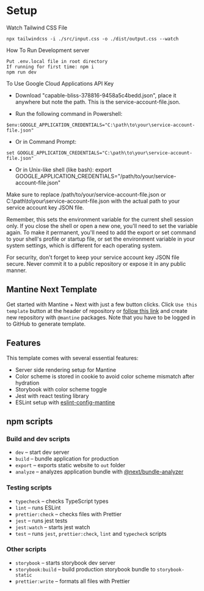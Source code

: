 # Setup

Watch Tailwind CSS File

```
npx tailwindcss -i ./src/input.css -o ./dist/output.css --watch
```

How To Run Development server

```
Put .env.local file in root directory
If running for first time: npm i 
npm run dev
```

To Use Google Cloud Applications API Key

- Download "capable-bliss-378816-9458a5c4bedd.json", place it anywhere but note the path. This is the service-account-file.json.

- Run the following command in Powershell:
```
$env:GOOGLE_APPLICATION_CREDENTIALS="C:\path\to\your\service-account-file.json"
```

- Or in Command Prompt:
```
set GOOGLE_APPLICATION_CREDENTIALS="C:\path\to\your\service-account-file.json"
```

- Or in Unix-like shell (like bash):
export GOOGLE_APPLICATION_CREDENTIALS="/path/to/your/service-account-file.json"

Make sure to replace /path/to/your/service-account-file.json or C:\path\to\your\service-account-file.json with the actual path to your service account key JSON file.

Remember, this sets the environment variable for the current shell session only. If you close the shell or open a new one, you'll need to set the variable again. To make it permanent, you'll need to add the export or set command to your shell's profile or startup file, or set the environment variable in your system settings, which is different for each operating system.

For security, don't forget to keep your service account key JSON file secure. Never commit it to a public repository or expose it in any public manner.

## Mantine Next Template

Get started with Mantine + Next with just a few button clicks.
Click `Use this template` button at the header of repository or [follow this link](https://github.com/mantinedev/mantine-next-template/generate) and
create new repository with `@mantine` packages. Note that you have to be logged in to GitHub to generate template.

## Features

This template comes with several essential features:

- Server side rendering setup for Mantine
- Color scheme is stored in cookie to avoid color scheme mismatch after hydration
- Storybook with color scheme toggle
- Jest with react testing library
- ESLint setup with [eslint-config-mantine](https://github.com/mantinedev/eslint-config-mantine)

## npm scripts

### Build and dev scripts

- `dev` – start dev server
- `build` – bundle application for production
- `export` – exports static website to `out` folder
- `analyze` – analyzes application bundle with [@next/bundle-analyzer](https://www.npmjs.com/package/@next/bundle-analyzer)

### Testing scripts

- `typecheck` – checks TypeScript types
- `lint` – runs ESLint
- `prettier:check` – checks files with Prettier
- `jest` – runs jest tests
- `jest:watch` – starts jest watch
- `test` – runs `jest`, `prettier:check`, `lint` and `typecheck` scripts

### Other scripts

- `storybook` – starts storybook dev server
- `storybook:build` – build production storybook bundle to `storybook-static`
- `prettier:write` – formats all files with Prettier

